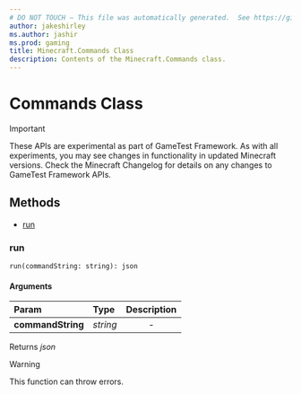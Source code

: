 ```yaml
---
# DO NOT TOUCH — This file was automatically generated.  See https://github.com/Mojang/MinecraftScriptingApiDocsGenerator to modify descriptions, examples, etc.
author: jakeshirley
ms.author: jashir
ms.prod: gaming
title: Minecraft.Commands Class
description: Contents of the Minecraft.Commands class.
---
```

# Commands Class
>[!IMPORTANT]
>These APIs are experimental as part of GameTest Framework. As with all experiments, you may see changes in functionality in updated Minecraft versions. Check the Minecraft Changelog for details on any changes to GameTest Framework APIs.

## Methods
- [run](#run)
  
### **run**
`
run(commandString: string): json
`

#### Arguments
| Param | Type | Description |
| :--- | :--- | :---: |
| **commandString** | *string* | - |

Returns *json*

> [!WARNING]
> This function can throw errors.

